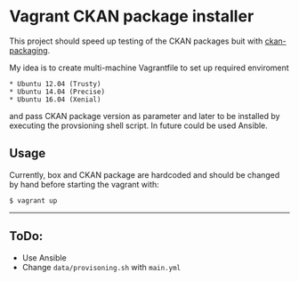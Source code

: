 # Vagrant CKAN package installer

This project should speed up testing of the CKAN packages buit with
[ckan-packaging](https://github.com/ckan/ckan-packaging).

My idea is to create multi-machine Vagrantfile to set up required enviroment

    * Ubuntu 12.04 (Trusty)
    * Ubuntu 14.04 (Precise)
    * Ubuntu 16.04 (Xenial)

and pass CKAN package version as parameter and later to be installed by executing
the  provsioning shell script. In future could be used Ansible.


## Usage

  Currently, box and CKAN package are hardcoded and should be changed by hand before starting the vagrant with:

  ```
  $ vagrant up
  ```

***
  ## ToDo:

  * Use Ansible
  * Change `data/provisoning.sh` with `main.yml`
